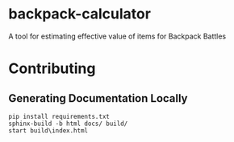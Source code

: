 # backpack-calculator
A tool for estimating effective value of items for Backpack Battles

# Contributing
## Generating Documentation Locally
```
pip install requirements.txt
sphinx-build -b html docs/ build/
start build\index.html
```